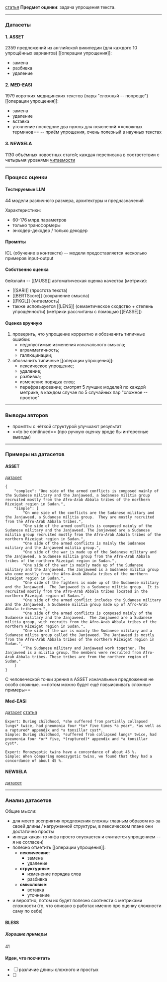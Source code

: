 [статья](https://arxiv.org/pdf/2310.15773.pdf)
**Предмет оценки**: задача упрощения текста.

___
### Датасеты

#### 1. ASSET
2359 предложений из английской википедии (для каждого 10 упрощённых вариантов)
[[операции упрощения]]:
- замена
- разбивка
- удаление

#### 2. MED-EASI
1979 коротких медицинских текстов (пары "сложный -- попроще")
[[операции упрощения]]:
- замена
- удаление
- вставка
- уточнение
последние два нужны для пояснений ==сложных терминов== -- приём упрощения, очень полезный в научных текстах

#### 3. NEWSELA
1130 объёмных новостных статей; каждая переписана в соответствии с четырьмя уровнями [читаемости](читаемость)

___
### Процесс оценки
#### Тестируемые LLM
44 модели различного размера, архитектуры и предназначений

Характеристики:
- 60-176 млрд параметров
- только трансформеры
- энкодер-декодер / только декодер

#### Промпты
ICL (обучение в контексте) -- модели предоставляется несколько примеров input-output

#### Собственно оценка
бейзлайн -- [[MUSS]]
автоматическая оценка качества (метрики):
- [[SARI]] (простота текста)
- [[BERTScore]] (сохранение смысла)
- [[FKGL]] (читаемость)
- также используется [[LENS]] (семантическое сходство + степень упрощённости)
(метрики рассчитаны с помощью [[EASSE]])

#### Оценка вручную
1) проверить, что упрощение корректно и обозначить типичные ошибки:
	- недопустимые изменения изначального смысла;
	- аграмматичность;
	- галлюцинации;
2) обозначить типичные [[операции упрощения]]:
	- лексическое упрощение;
	- удаление;
	- разбивка;
	- изменение порядка слов;
	- перефразирование;
смотрят 5 лучших моделей по каждой метрике, в каждом случае по 5 случайных пар "сложное -- простое"

___
### Выводы авторов
- промпты с чёткой структурой улучшают результат
- ==to be continued== (про ручную оценку вроде бы интересные выводы)

___
### Примеры из датасетов
#### ASSET
[датасет](https://github.com/facebookresearch/asset/tree/main/dataset)

```
{
    "complex": "One side of the armed conflicts is composed mainly of the Sudanese military and the Janjaweed, a Sudanese militia group recruited mostly from the Afro-Arab Abbala tribes of the northern Rizeigat region in Sudan.", 
    "simple": [
        "On one side of the conflicts are the Sudanese military and the Janjaweed, a Sudanese militia group.  They are mostly recruited from the Afro-Arab Abbala tribes.", 
        "One side of the armed conflicts is composed mainly of the Sudanese military and the Janjaweed. The Janjaweed are a Sudanese militia group recruited mostly from the Afro-Arab Abbala tribes of the northern Rizeigat region in Sudan.", 
        "One side of the armed conflicts is mainly the Sudanese military and the Janjaweed militia group.", 
        "One side of the war is made up of the Sudanese military and the Janjaweed, a Sudanese militia group from the Afro-Arab Abbala tribes of the northern Rizeigat region in Sudan.", 
        "One side of the war is mainly made up of the Sudanese military and the Janjaweed. The Janjaweed is a Sudanese militia group who come mostly from the Afro-Arab Abbala tribes of the northern Rizeigat region in Sudan.", 
        "One side of the fighters is made up of the Sudanese military and the Janjaweed.  The Janjaweed is a Sudanese militia group.  It is recruited mostly from the Afro-Arab Abbala tribes located in the northern Rizeigat region of Sudan.", 
        "One side of the armed conflict includes the Sudanese military and the Janjaweed, a Sudanese militia group made up of Afro-Arab Abbala tribesmen.", 
        "One side of the armed conflicts is composed mainly of the Sudanese military and the Janjaweed.  The Janjaweed are a Sudanese militia group, with recruits from the Afro-Arab Abbala tribes of the northern Rizeigat region in Sudan.", 
        "One side of the war is mainly the Sudanese military and a Sudanese milita group called the Janjaweed. The Janjaweed is mostly from the Afro-Arab Abbala tribes of the northern Rizeigat region in Sudan.", 
        "The Sudanese military and Janjaweed work together. The Janjaweed is a militia group. The members were recruited from Afro-Arab Abbala tribes. These tribes are from the northern region of Sudan."
    ]
}
```

С человеческой точки зрения в ASSET изначальные предложения не особо сложные.
==потом можно будет ещё повыискивать сложные примеры==

#### Med-EASi
[датасет](https://huggingface.co/datasets/cbasu/Med-EASi)
[статья](https://arxiv.org/pdf/2302.09155.pdf)

```
Expert: During childhood, *she suffered from partially collapsed lungs* twice, had pneumonia four *to* five times *a year*, *as well as a ruptured* appendix and *a tonsillar cyst*.
Simple: During childhood, *suffered from collapsed lungs* twice, had pneumonia four *or* five, *(ruptured)* appendix and *a tonsillar cyst*.

Expert: Monozygotic twins have a concordance of about 45 %.
Simple: When comparing monozygotic twins, we found that they had a concordance of about 45 %.
```

#### NEWSELA
[датасет](https://newsela.com/data/)

___
### Анализ датасетов
Общие мысли:
- для моего восприятия предложения сложны главным образом из-за своей длины / нагруженной структуры, в лексическом плане они достаточно просты
- иногда какая-то инфа просто опускается и считается упрощением -- я не согласен)
- полезно отметить [[операции упрощения]]:
	- **лексические**:
		- замена
		- удаление
	- **структурные**:
		- изменение порядка слов
		- разбивка
	- **смысловые**:
		- вставка
		- уточнение
- и вероятно, потом их будет полезно соотнести с метриками сложности (то, что описано в работах именно про оценку сложности саму по себе)

#### BLESS
##### Хорошие примеры
41

#### Идеи, что посчитать
- [ ] различие длины сложного и простых
- [ ] 